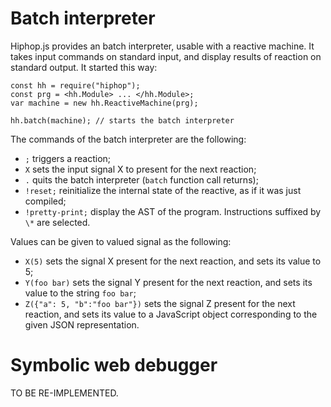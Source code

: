 # Batch interpreter

Hiphop.js provides an batch interpreter, usable with a reactive
machine. It takes input commands on standard input, and display
results of reaction on standard output. It started this way:

```hopscript
const hh = require("hiphop");
const prg = <hh.Module> ... </hh.Module>;
var machine = new hh.ReactiveMachine(prg);

hh.batch(machine); // starts the batch interpreter
```

The commands of the batch interpreter are the following:

* `;` triggers a reaction;
* `X` sets the input signal X to present for the next reaction;
* `.` quits the batch interpreter (`batch` function call returns);
* `!reset;` reinitialize the internal state of the reactive, as if it
  was just compiled;
* `!pretty-print;` display the AST of the program. Instructions
  suffixed by `\*` are selected.

Values can be given to valued signal as the following:

* `X(5)` sets the signal X present for the next reaction, and sets its value to 5;
* `Y(foo bar)` sets the signal Y present for the next reaction, and
   sets its value to the string `foo bar`;
* `Z({"a": 5, "b":"foo bar"})` sets the signal Z present for the next
  reaction, and sets its value to a JavaScript object corresponding to
  the given JSON representation.

# Symbolic web debugger

TO BE RE-IMPLEMENTED.
